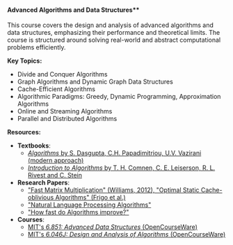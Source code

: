 #### Advanced Algorithms and Data Structures**

This course covers the design and analysis of advanced algorithms and data structures, emphasizing their performance and theoretical limits. The course is structured around solving real-world and abstract computational problems efficiently.

**Key Topics:**
- Divide and Conquer Algorithms
- Graph Algorithms and Dynamic Graph Data Structures
- Cache-Efficient Algorithms
- Algorithmic Paradigms: Greedy, Dynamic Programming, Approximation Algorithms
- Online and Streaming Algorithms
- Parallel and Distributed Algorithms

**Resources:**
- **Textbooks**:
  - [*Algorithms* by S. Dasgupta, C.H. Papadimitriou, U.V. Vazirani (modern approach)](http://algorithmics.lsi.upc.edu/docs/Dasgupta-Papadimitriou-Vazirani.pdf)
  - [*Introduction to Algorithms* by T. H. Comnen, C. E. Leiserson, R. L. Rivest and C. Stein](https://dl.ebooksworld.ir/books/Introduction.to.Algorithms.4th.Leiserson.Stein.Rivest.Cormen.MIT.Press.9780262046305.EBooksWorld.ir.pdf)
- **Research Papers**:
  - ["Fast Matrix Multiplication" (Williams, 2012), "Optimal Static Cache-oblivious Algorithms" (Frigo et al.)](https://jshun.csail.mit.edu/6886-s19/lectures/lecture6-1.pdf)
  - ["Natural Language Processing Algorithms"](https://uu.diva-portal.org/smash/get/diva2:1775578/FULLTEXT01.pdf)
  - ["How fast do Algorithms improve?"](https://ide.mit.edu/wp-content/uploads/2021/09/How_Fast_Do_Algorithms_Improve.pdf)
- **Courses**:
  - [MIT's *6.851: Advanced Data Structures* (OpenCourseWare)](https://ocw.mit.edu/courses/6-851-advanced-data-structures-spring-2012/pages/instructor-insights/)
  - [MIT's *6.046J: Design and Analysis of Algorithms* (OpenCourseWare)](https://ocw.mit.edu/courses/6-046j-design-and-analysis-of-algorithms-spring-2015/)
